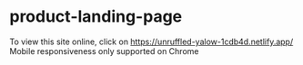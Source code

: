 # product-landing-page
To view this site online, click on https://unruffled-yalow-1cdb4d.netlify.app/
Mobile responsiveness only supported on Chrome
